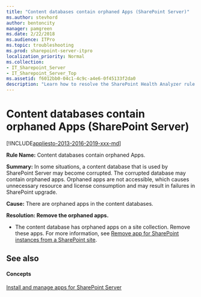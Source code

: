 ```yaml
---
title: "Content databases contain orphaned Apps (SharePoint Server)"
ms.author: stevhord
author: bentoncity
manager: pamgreen
ms.date: 2/22/2018
ms.audience: ITPro
ms.topic: troubleshooting
ms.prod: sharepoint-server-itpro
localization_priority: Normal
ms.collection:
- IT_Sharepoint_Server
- IT_Sharepoint_Server_Top
ms.assetid: f6012bb0-04c1-4c9c-a4e6-0f45133f2da0
description: "Learn how to resolve the SharePoint Health Analyzer rule: Content databases contain orphaned Apps, for SharePoint Server."
---
```


# Content databases contain orphaned Apps (SharePoint Server)

[!INCLUDE[appliesto-2013-2016-2019-xxx-md](../includes/appliesto-2013-2016-2019-xxx-md.md)] 
  
 **Rule Name:** Content databases contain orphaned Apps. 
  
 **Summary:** In some situations, a content database that is used by SharePoint Server may become corrupted. The corrupted database may contain orphaned apps. Orphaned apps are not accessible, which causes unnecessary resource and license consumption and may result in failures in SharePoint upgrade. 
  
 **Cause:** There are orphaned apps in the content databases. 
  
 **Resolution: Remove the orphaned apps.**
  
-  The content database has orphaned apps on a site collection. Remove these apps. For more information, see [Remove app for SharePoint instances from a SharePoint site](../administration/remove-app-for-sharepoint-instances-from-a-sharepoint-site.md).
    
## See also

#### Concepts

[Install and manage apps for SharePoint Server](../administration/install-and-manage-apps-for-sharepoint-server.md)

